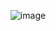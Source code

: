 <p align="center">
  <p align="center"><img src="https://raw.githubusercontent.com/Lalren-Development/.github/main/profile/imag.png" alt="image"></p>
</p>
